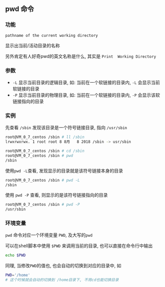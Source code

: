 ## pwd 命令

### 功能

`pathname of the current working directory`

显示出当前/活动目录的名称

另外肯定有人好奇pwd的英文名称是什么,  其实是 `Print  Working Directory`



### 参数

- `-L` 显示当前目录的逻辑目录, 如: 当前在一个软链接的目录内, `-L` 会显示当前软链接的目录
- `-P` 显示当前目录的物理目录, 如: 当前在一个软链接的目录内, `-P` 会显示该软链接指向的目录



### 实例

先查看 `/sbin` 发现该目录是一个符号链接目录, 指向 `/usr/sbin`

```bash
root@VM_0_7_centos /sbin # ll /sbin
lrwxrwxrwx. 1 root root 8 8月   8 2018 /sbin -> usr/sbin

root@VM_0_7_centos /sbin # cd /sbin
root@VM_0_7_centos /sbin # pwd
/sbin
```

使用`pwd -L`查看, 发现显示的目录就是该符号链接本身的目录

```bash
root@VM_0_7_centos /sbin # pwd -L
/sbin
```

使用 `pwd -P` 查看,  则显示的是该符号链接指向的目录

```bash
root@VM_0_7_centos /sbin # pwd -P
/usr/sbin
```



### 环境变量

`pwd` 命令对应一个环境变量 `PWD`, 及大写的`pwd`

可以在shell脚本中使用 `$PWD` 来调用当前的目录, 也可以直接在命令行中输出

```bash
echo $PWD
```

同理, 当修改`PWD`的值也,  也会自动的切换到对应的目录中, 如

```bash
PWD='/home'
# 这个时候就会自动的切换到 /home目录下, 不用cd也能切换目录
```



